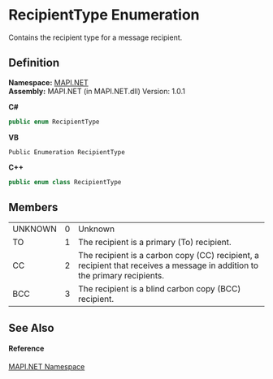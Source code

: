 # RecipientType Enumeration


Contains the recipient type for a message recipient.



## Definition
**Namespace:** <a href="N_MAPI_NET.md">MAPI.NET</a>  
**Assembly:** MAPI.NET (in MAPI.NET.dll) Version: 1.0.1

**C#**
``` C#
public enum RecipientType
```
**VB**
``` VB
Public Enumeration RecipientType
```
**C++**
``` C++
public enum class RecipientType
```



## Members
<table>
<tr>
<td>UNKNOWN</td>
<td>0</td>
<td>Unknown</td></tr>
<tr>
<td>TO</td>
<td>1</td>
<td>The recipient is a primary (To) recipient.</td></tr>
<tr>
<td>CC</td>
<td>2</td>
<td>The recipient is a carbon copy (CC) recipient, a recipient that receives a message in addition to the primary recipients.</td></tr>
<tr>
<td>BCC</td>
<td>3</td>
<td>The recipient is a blind carbon copy (BCC) recipient.</td></tr>
</table>

## See Also


#### Reference
<a href="N_MAPI_NET.md">MAPI.NET Namespace</a>  
